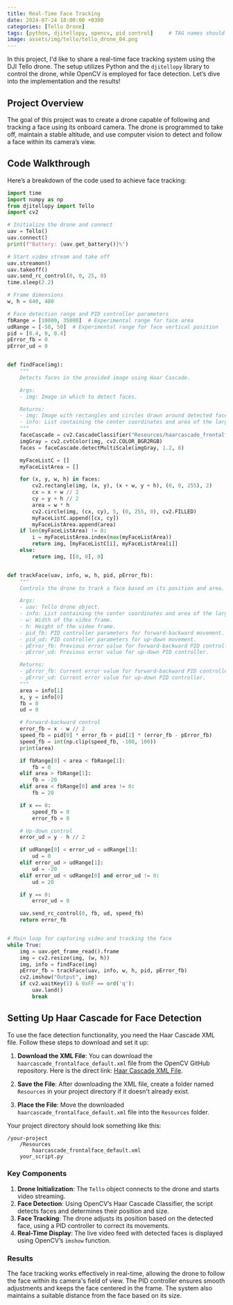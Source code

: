 ```yaml
---
title: Real-Time Face Tracking
date: 2024-07-24 18:00:00 +0300
categories: [Tello Drone]
tags: [python, djitellopy, opencv, pid control]     # TAG names should always be lowercase
image: assets/img/tello/tello_drone_04.png
---
```


In this project, I'd like to share a real-time face tracking system using the DJI Tello drone. The setup utilizes Python and the `djitellopy` library to control the drone, while OpenCV is employed for face detection. Let’s dive into the implementation and the results!

## Project Overview

The goal of this project was to create a drone capable of following and tracking a face using its onboard camera. The drone is programmed to take off, maintain a stable altitude, and use computer vision to detect and follow a face within its camera’s view.

## Code Walkthrough

Here’s a breakdown of the code used to achieve face tracking:

```python
import time
import numpy as np
from djitellopy import Tello
import cv2

# Initialize the drone and connect
uav = Tello()
uav.connect()
print(f"Battery: {uav.get_battery()}%")

# Start video stream and take off
uav.streamon()
uav.takeoff()
uav.send_rc_control(0, 0, 25, 0)
time.sleep(2.2)

# Frame dimensions
w, h = 640, 480

# Face detection range and PID controller parameters
fbRange = [10000, 35000]  # Experimental range for face area
udRange = [-50, 50]  # Experimental range for face vertical position
pid = [0.4, 0, 0.4]
pError_fb = 0
pError_ud = 0


def findFace(img):
    """
    Detects faces in the provided image using Haar Cascade.

    Args:
    - img: Image in which to detect faces.

    Returns:
    - img: Image with rectangles and circles drawn around detected faces.
    - info: List containing the center coordinates and area of the largest detected face.
    """
    faceCascade = cv2.CascadeClassifier("Resources/haarcascade_frontalface_default.xml")
    imgGray = cv2.cvtColor(img, cv2.COLOR_BGR2RGB)
    faces = faceCascade.detectMultiScale(imgGray, 1.2, 8)

    myFaceListC = []
    myFaceListArea = []

    for (x, y, w, h) in faces:
        cv2.rectangle(img, (x, y), (x + w, y + h), (0, 0, 255), 2)
        cx = x + w // 2
        cy = y + h // 2
        area = w * h
        cv2.circle(img, (cx, cy), 5, (0, 255, 0), cv2.FILLED)
        myFaceListC.append([cx, cy])
        myFaceListArea.append(area)
    if len(myFaceListArea) != 0:
        i = myFaceListArea.index(max(myFaceListArea))
        return img, [myFaceListC[i], myFaceListArea[i]]
    else:
        return img, [[0, 0], 0]


def trackFace(uav, info, w, h, pid, pError_fb):
    """
    Controls the drone to track a face based on its position and area.

    Args:
    - uav: Tello drone object.
    - info: List containing the center coordinates and area of the largest detected face.
    - w: Width of the video frame.
    - h: Height of the video frame.
    - pid_fb: PID controller parameters for forward-backward movement.
    - pid_ud: PID controller parameters for up-down movement.
    - pError_fb: Previous error value for forward-backward PID controller.
    - pError_ud: Previous error value for up-down PID controller.

    Returns:
    - pError_fb: Current error value for forward-backward PID controller.
    - pError_ud: Current error value for up-down PID controller.
    """
    area = info[1]
    x, y = info[0]
    fb = 0
    ud = 0

    # Forward-backward control
    error_fb = x - w // 2
    speed_fb = pid[0] * error_fb + pid[2] * (error_fb - pError_fb)
    speed_fb = int(np.clip(speed_fb, -100, 100))
    print(area)

    if fbRange[0] < area < fbRange[1]:
        fb = 0
    elif area > fbRange[1]:
        fb = -20
    elif area < fbRange[0] and area != 0:
        fb = 20

    if x == 0:
        speed_fb = 0
        error_fb = 0

    # Up-down control
    error_ud = y - h // 2

    if udRange[0] < error_ud < udRange[1]:
        ud = 0
    elif error_ud > udRange[1]:
        ud = -20
    elif error_ud < udRange[0] and error_ud != 0:
        ud = 20

    if y == 0:
        error_ud = 0

    uav.send_rc_control(0, fb, ud, speed_fb)
    return error_fb


# Main loop for capturing video and tracking the face
while True:
    img = uav.get_frame_read().frame
    img = cv2.resize(img, (w, h))
    img, info = findFace(img)
    pError_fb = trackFace(uav, info, w, h, pid, pError_fb)
    cv2.imshow("Output", img)
    if cv2.waitKey(1) & 0xFF == ord('q'):
        uav.land()
        break

```

## Setting Up Haar Cascade for Face Detection

To use the face detection functionality, you need the Haar Cascade XML file. Follow these steps to download and set it up:

1. **Download the XML File**: You can download the `haarcascade_frontalface_default.xml` file from the OpenCV GitHub repository. Here is the direct link: [Haar Cascade XML File](https://github.com/opencv/opencv/blob/master/data/haarcascades/haarcascade_frontalface_default.xml).

2. **Save the File**: After downloading the XML file, create a folder named `Resources` in your project directory if it doesn't already exist.

3. **Place the File**: Move the downloaded `haarcascade_frontalface_default.xml` file into the `Resources` folder.

Your project directory should look something like this:

```
/your-project
    /Resources
        haarcascade_frontalface_default.xml
    your_script.py
```

### Key Components

1. **Drone Initialization**: The `Tello` object connects to the drone and starts video streaming.
2. **Face Detection**: Using OpenCV’s Haar Cascade Classifier, the script detects faces and determines their position and size.
3. **Face Tracking**: The drone adjusts its position based on the detected face, using a PID controller to correct its movements.
4. **Real-Time Display**: The live video feed with detected faces is displayed using OpenCV’s `imshow` function.

### Results

The face tracking works effectively in real-time, allowing the drone to follow the face within its camera's field of view. The PID controller ensures smooth adjustments and keeps the face centered in the frame. The system also maintains a suitable distance from the face based on its size.

